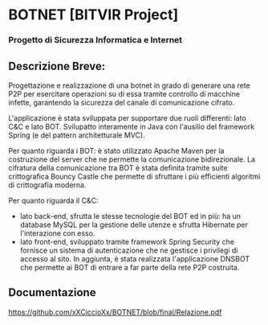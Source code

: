 # BOTNET [BITVIR Project]

### Progetto di Sicurezza Informatica e Internet

## Descrizione Breve:
Progettazione e realizzazione di una botnet in grado di generare una rete P2P per esercitare operazioni su di essa tramite controllo di macchine infette, garantendo la sicurezza del canale di comunicazione cifrato.

L'applicazione è stata sviluppata per supportare due ruoli differenti: lato C&C e lato BOT.
Svilupatto interamente in Java con l'ausilio del framework Spring (e del pattern architetturale MVC). 

Per quanto riguarda i BOT:
è stato utilizzato Apache Maven per la costruzione del server che ne permette la comunicazione bidirezionale. 
La cifratura della comunicazione tra BOT è stata definita tramite suite crittografica Bouncy Castle che permette di sfruttare i più efficienti algoritmi di crittografia moderna. 

Per quanto riguarda il C&C:
- lato back-end, sfrutta le stesse tecnologie del BOT ed in più: ha un database MySQL per la gestione delle utenze e sfrutta Hibernate per l'interazione con esso.
- lato front-end, sviluppato tramite framework Spring Security che fornisce un sistema di autenticazione che ne gestisce i privilegi di accesso al sito.
In aggiunta, è stata realizzata l'applicazione DNSBOT che permette ai BOT di entrare a far parte della rete P2P costruita.

## Documentazione
https://github.com/xXCiccioXx/BOTNET/blob/final/Relazione.pdf
